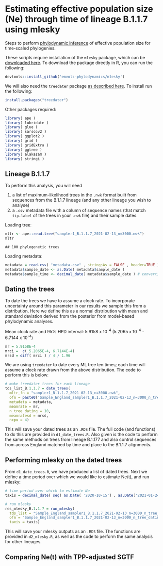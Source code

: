 # Estimating effective population size (Ne) through time of lineage B.1.1.7 using mlesky

Steps to perform [phylodynamic inference](https://www.biorxiv.org/content/10.1101/2021.01.18.427056v1) of effective population size for time-scaled phylogenies. 

These scripts require installation of the `mlesky` package, which can be [downloaded here](https://github.com/emvolz-phylodynamics/mlesky). To download the package directly in R, you can run the following:


```r
devtools::install_github('emvolz-phylodynamics/mlesky') 
```

We will also need the `treedater` package [as described here](https://academic.oup.com/ve/article/3/2/vex025/4100592). To install run the following:

```r
install.packages("treedater")
```



Other packages required:


```r
library( ape )
library( lubridate )
library( glue )
library( sarscov2 ) 
library( ggplot2 )
library( grid )
library( gridExtra )
library( ggtree )
library( alakazam )
library( stringi )
```





## Lineage B.1.1.7

To perform this analysis, you will need 
1) a list of maximum-likelihood trees in the `.nwk` format built from sequences from the B.1.1.7 lineage (and any other lineage you wish to analyse)
2) a `.csv` metadata file with a column of sequence names (that match `tip.label` of the trees in your `.nwk` file) and their sample dates


Loading tree:
```r
mltr <- ape::read.tree("sampler1_B.1.1.7_2021-02-13_n=3000.nwk")
mltr

```


```
## 100 phylogenetic trees
```

Loading metadata:
```r
metadata = read.csv( "metadata.csv" , stringsAs = FALSE , header=TRUE )
metadata$sample_date <- as.Date( metadata$sample_date )
metadata$sample_time <- decimal_date( metadata$sample_date ) # converting to decimal date for use in treedater
```

## Dating the trees


To date the trees we have to assume a clock rate. To incorporate uncertainty around this parameter in our results we sample this from a distribution. Here we define this as a normal distribution with mean and standard deviation derived from the posterior from model-based phylodynamic analyses.

Mean clock rate and 95% HPD interval: 5.9158 x 10<sup>-4</sup>	(5.2065 x 10<sup>-4</sup> - 6.7144 x 10<sup>-4</sup>)
```r
mr = 5.9158E-4
mrci = 	c( 5.2065E-4, 6.7144E-4)
mrsd = diff( mrci ) / 4 / 1.96

```

We are using `treedater` to date every ML tree ten times; each time will assume a clock rate drawn from the above distribution. The code to perform this is below:


```r
# make treedater trees for each lineage
tds_list_B.1.1.7 = date_trees(
  mltr_fn = "sampler1_B.1.1.7_2021-02-13_n=3000.nwk",
  ofn = paste0('Sample_England_sampler1_B.1.1.7_2021-02-13_n=3000_n_tree_dating_10'), 
  metadata = metadata, 
  meanrate = mr,
  n_tree_dating = 10,
  meanratesd = mrsd, 
  ncpu = 4)

```
This will save your dated trees as an `.RDS` file. The full code (and functions) to do this are provided in `d1_date_trees.R`. Also given is the code to perform the same methods on trees from lineage B.1.177 and also control sequences from across England matched by time and place to the B.1.1.7 alignments.



## Performing mlesky on the dated trees


From `d1_date_trees.R`, we have produced a list of dated trees. Next we define a time period over which we would like to estimate Ne(t), and run mlesky:


```r
# time period over which to estimate Ne
taxis = decimal_date( seq( as.Date( '2020-10-15') , as.Date('2021-01-24'), by = 1) )

# run mlesky
res_mlesky_B.1.1.7 = run_mlesky(
  tds_list = "Sample_England_sampler1_B.1.1.7_2021-02-13_n=3000_n_tree_dating_10_dated_trees.rds",
  ofn = "Sample_England_sampler1_B.1.1.7_2021-02-13_n=3000_n_tree_dating_10", 
  taxis = taxis)
```
This will save your mlesky outputs as an `.RDS` file. The functions are provided in `d2_mlesky.R`, as well as the code to perform the same analysis for other lineages.



## Comparing Ne(t) with TPP-adjusted SGTF
